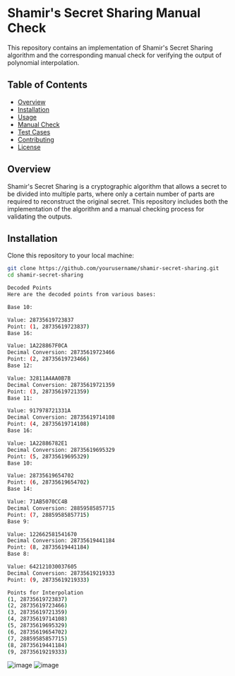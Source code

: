 # Shamir's Secret Sharing Manual Check

This repository contains an implementation of Shamir's Secret Sharing algorithm and the corresponding manual check for verifying the output of polynomial interpolation. 

## Table of Contents

- [Overview](#overview)
- [Installation](#installation)
- [Usage](#usage)
- [Manual Check](#manual-check)
- [Test Cases](#test-cases)
- [Contributing](#contributing)
- [License](#license)

## Overview

Shamir's Secret Sharing is a cryptographic algorithm that allows a secret to be divided into multiple parts, where only a certain number of parts are required to reconstruct the original secret. This repository includes both the implementation of the algorithm and a manual checking process for validating the outputs.

## Installation

Clone this repository to your local machine:

```bash
git clone https://github.com/yourusername/shamir-secret-sharing.git
cd shamir-secret-sharing

Decoded Points
Here are the decoded points from various bases:

Base 10:

Value: 28735619723837
Point: (1, 28735619723837)
Base 16:

Value: 1A228867F0CA
Decimal Conversion: 28735619723466
Point: (2, 28735619723466)
Base 12:

Value: 32811A4AA0B7B
Decimal Conversion: 28735619721359
Point: (3, 28735619721359)
Base 11:

Value: 917978721331A
Decimal Conversion: 28735619714108
Point: (4, 28735619714108)
Base 16:

Value: 1A22886782E1
Decimal Conversion: 28735619695329
Point: (5, 28735619695329)
Base 10:

Value: 28735619654702
Point: (6, 28735619654702)
Base 14:

Value: 71AB5070CC4B
Decimal Conversion: 28859585857715
Point: (7, 28859585857715)
Base 9:

Value: 122662581541670
Decimal Conversion: 28735619441184
Point: (8, 28735619441184)
Base 8:

Value: 642121030037605
Decimal Conversion: 28735619219333
Point: (9, 28735619219333)

Points for Interpolation
(1, 28735619723837)
(2, 28735619723466)
(3, 28735619721359)
(4, 28735619714108)
(5, 28735619695329)
(6, 28735619654702)
(7, 28859585857715)
(8, 28735619441184)
(9, 28735619219333)
```
![image](https://github.com/user-attachments/assets/d43999b9-2d84-4e81-9d93-c2265885a9fa)
![image](https://github.com/user-attachments/assets/c26ff6e5-30a8-4256-b802-d0a46d1775fe)

